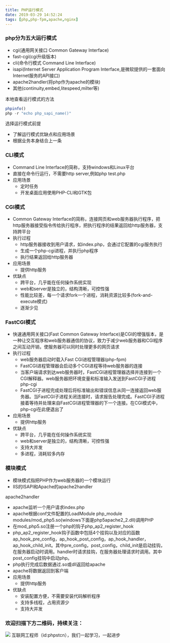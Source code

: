 ```yaml
---
title: PHP运行模式
date: 2019-03-29 14:52:24
tags: [php,php-fpm,apache,nginx]
---
```

### php分为五大运行模式
- cgi(通用网关接口 Common Gateway Interface)
- fast-cgi(cgi升级版本)
- cli(命令行模式 Command Line Interface)
- isapi(Internet Server Application Program Interface,是微软提供的一套面向Internet服务的API接口)
- apache2handler(将php作为apache的模块)
- 其他(continuity,embed,litespeed,milter等)

本地查看运行模式的方法
```php
phpinfo()
php -r "echo php_sapi_name()"
```


选择运行模式前提
- 了解运行模式优缺点和应用场景
- 根据业务本身结合上一条

### CLI模式
- Command Line Interface的简称，支持windows和Linux平台
- 直接在命令行运行，不需要http server,例如php test.php
- 应用场景
    - 定时任务
    - 开发桌面应用使用PHP-CLI和GTK包

### CGI模式
- Common Gateway Interface的简称，连接网页和web服务器执行程序，把http服务器接受指令传给执行程序，把执行程序的结果返回给http服务器，支持跨平台
- 执行过程
    - http服务器接收到用户请求，如index.php，会通过它配置的cgi服务执行
    - 生成一个php-cgi进程，并执行php程序
    - 执行结果返回给http服务器
- 应用场景
    - 提供http服务
- 优缺点
    - 跨平台，几乎能在任何操作系统实现
    - web和server是独立的，结构清晰，可控性强
    - 性能比较差，每一个请求fork一个进程，消耗资源比较多(fork-and-execute模式)
    - 逐渐少见

### FastCGI模式
- 快速通用网关接口(Fast Common Gateway Interface)是CGI的增强版本，是一种让交互程序和web服务器通信的协议，致力于减少web服务器和CGI程序之间互动开销，使服务器可以同时处理更多的网页请求
- 执行过程
    - web服务器启动时载入Fast CGI进程管理器(php-fpm)
    - FastCGI进程管理器会启动多个CGI进程等待web服务器的连接
    - 当客户端请求到达web服务器时，FastCGI进程管理器选择并连接到一个CGI解释器。web服务器把环境变量和标准输入发送到FastCGI子进程php-cgi
    - FastCGI子进程完成处理后将标准输出和错误信息从同一连接返回web服务器。当FastCGI子进程关闭连接时，请求报告处理完成。FastCGI子进程接着等待并处理来自FastCGI进程管理器的下一个连接。在CGI模式中，php-cgi在此便退出了
- 应用场景
    - 提供http服务
- 优缺点
    - 跨平台，几乎能在任何操作系统实现
    - web和server是独立的，结构清晰，可控性强
    - 支持大并发
    - 多进程，消耗较多内存

### 模块模式
- 模块模式指把PHP作为web服务器的一个模块运行
- IIS的ISAPI和Apache的apache2handler

apache2handler
- apache监听一个用户请求index.php
- apache根据conf文件配置的LoadModule php_module modules/mod_php5.so(windows下面是php5apache2_2.dll)调用PHP
- 在mod_php5.so注册一个php的钩子php_ap2_register_hook
- php_ap2_register_hook钩子函数中包括4个挂钩以及对应的函数ap_hook_pre_config，ap_hook_post_config，ap_hook_handler，ap_hook_child_init。其中pre_config，post_config，child_init是启动挂钩，在服务器启动时调用。handler时请求挂钩，在服务器处理请求时调用。其中post_config挂钩中启动php。
- php执行完成后数据通过.so或dll返回给apache
- apache将数据返回到客户端
- 应用场景
    - 提供http服务
- 优缺点
    - 安装配置方便，不需要安装代码解析程序
    - 支持多线程，占用资源少
    - 支持大并发

### 欢迎扫描下方二维码，持续关注：
![](https://user-gold-cdn.xitu.io/2019/3/17/1698b447d75fb9bb?w=258&h=258&f=jpeg&s=28010)
互联网工程师（id:phpstcn），我们一起学习，一起进步